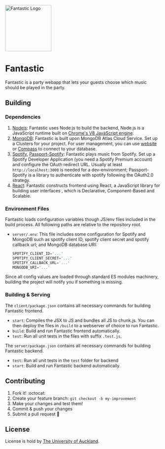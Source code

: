 <a href="https://fantastic.com/">
    <img title="Fantastic Logo" height="150" src="https://github.com/BennyChun/Group-9-Amethyst-Ant/blob/master/client/src/image/logo.png">
</a>

# Fantastic 


Fantastic is a party webapp that lets your guests choose which music should be played in the party. 

## Building

### Dependencies

1. [Nodejs](https://nodejs.org): Fantastic uses Node.js to build the backend, Node.js is a JavaScript runtime built on [Chrome's V8 JavaScript engine](https://v8.dev/).
1. [MongoDB](https://www.mongodb.com/): Fantastic is built upon MongoDB Atlas Cloud Service. Set up a Clusters for your project. For user management, you can use [website](https://cloud.mongodb.com) or [Compass](https://www.mongodb.com/products/compass) to connect to your database.
1. [Spotify](https://beta.developer.spotify.com/), [Passport-Spotify](https://github.com/JMPerez/passport-spotify): Fantastic plays music from Spotify. Set up a Spotify Developer Application (you need a Spotify Premium account) and configure the OAuth redirect URL. Usually at least `http://localhost:3000` is needed for a dev-environment; Passport-Spotify is a library to authenticate with spotify following the OAuth2.0 strategy.
1. [React](https://reactjs.org/): Fantastic constructs frontend using React, a JavaScript library for building user interfaces , which is Declarative, Component-Based and Scalable.

### Environment Files

Fantastic loads configuration variables though JS/env files included in the build process. All following paths are relative to the repository root.

- `server/.env`: This file includes some configuration for Spotify and MongoDB such as spotify client ID, spotify client secret and spotify callback url; and MongoDB database URI:
    ```js
    SPOTIFY_CLIENT_ID='...'
    SPOTIFY_CLIENT_SECRET='...'
    SPOTIFY_CALLBACK_URL='...'
    MONGODB_URI='...'
    ```



Since all config values are loaded through standard ES modules machinery, building the project will notify you if something is missing.

### Building & Serving

The `client/package.json` contains all necessary commands for building Fantastic frontend.
- `start`<a name="react-scripts start"></a>: Compiles the JSX to JS and bundles all JS to chunk.js. You can then deploy the files in `/build` to a webserver of choice to run Fantastic.
- `build`: Build and run Fantastic frontend automatically.
- `test`: Run all unit tests in the files with suffix `.test.js`.

The `server/package.json` contains all necessary commands for building Fantastic backend.
- `test`<a name="mocha"></a>: Run all unit tests in the `test` folder for backend 
- `start`: Build and run Fantastic backend automatically.


## Contributing

1. Fork it! :octocat:
1. Create your feature branch: `git checkout -b my-improvement`
1. Make your changes and test them!
1. Commit & push your changes
1. Submit a pull request :rocket:

## License

License is hold by [The University of Auckland](https://www.auckland.ac.nz/en.html).


